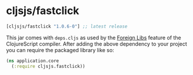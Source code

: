 # cljsjs/fastclick

[](dependency)
```clojure
[cljsjs/fastclick "1.0.6-0"] ;; latest release
```
[](/dependency)

This jar comes with `deps.cljs` as used by the [Foreign Libs][flibs] feature
of the ClojureScript compiler. After adding the above dependency to your project
you can require the packaged library like so:

```clojure
(ns application.core
  (:require cljsjs.fastclick))
```

[flibs]: https://clojurescript.org/reference/packaging-foreign-deps
